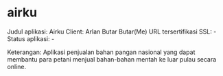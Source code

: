 # airku
Judul aplikasi: Airku
Client: Arlan Butar Butar(Me)
URL tersertifikasi SSL: -
Status aplikasi: -

Keterangan:
Aplikasi penjualan bahan pangan nasional yang dapat membantu para petani menjual bahan-bahan mentah ke luar pulau secara online.